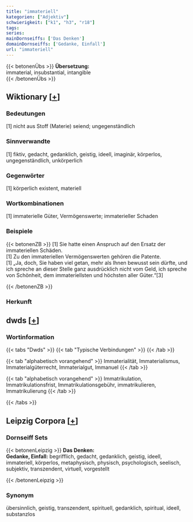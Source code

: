 ```yaml
---
title: "immateriell"
kategorien: ["Adjektiv"]
schwierigkeit: ["k1", "h3", "r18"]
tags:
series:
mainDornseiffs: ['Das Denken']
domainDornseiffs: ['Gedanke, Einfall']
url: "immateriell"
---
```


{{< betonenÜbs >}}
**Übersetzung:**  
immaterial, insubstantial, intangible  
{{< /betonenÜbs >}}

## Wiktionary [[+](https://de.wiktionary.org/wiki/immateriell)]

### Bedeutungen
[1] nicht aus Stoff (Materie) seiend; ungegenständlich  

### Sinnverwandte
[1] fiktiv, gedacht, gedanklich, geistig, ideell, imaginär, körperlos, ungegenständlich, unkörperlich  

### Gegenwörter
[1] körperlich existent, materiell  

### Wortkombinationen
[1] immaterielle Güter, Vermögenswerte; immaterieller Schaden  

### Beispiele
{{< betonenZB >}}
[1] Sie hatte einen Anspruch auf den Ersatz der immateriellen Schäden.  
[1] Zu den immateriellen Vermögenswerten gehören die Patente.  
[1] „Ja, doch, Sie haben viel getan, mehr als Ihnen bewusst sein dürfte, und ich spreche an dieser Stelle ganz ausdrücklich nicht vom Geld, ich spreche von Schönheit, dem immateriellsten und höchsten aller Güter.“[3]  

{{< /betonenZB >}}
### Herkunft



## dwds [[+](https://www.dwds.de/wb/immateriell)]

### Wortinformation
{{< tabs "Dwds" >}}
{{< tab "Typische Verbindungen" >}}
{{< /tab >}}

{{< tab "alphabetisch vorangehend" >}}
Immaterialität, Immaterialismus, Immaterialgüterrecht, Immaterialgut, Immanuel
{{< /tab >}}

{{< tab "alphabetisch vorangehend" >}}
Immatrikulation, Immatrikulationsfrist, Immatrikulationsgebühr, immatrikulieren, Immatrikulierung
{{< /tab >}}

{{< /tabs >}}

## Leipzig Corpora [[+](https://corpora.uni-leipzig.de/en/res?word=immateriell&corpusId=deu_newscrawl-public_2018)]

### Dornseiff Sets
{{< betonenLeipzig >}}
**Das Denken:**  
**Gedanke, Einfall:** begrifflich, gedacht, gedanklich, geistig, ideell, immateriell, körperlos, metaphysisch, physisch, psychologisch, seelisch, subjektiv, transzendent, virtuell, vorgestellt  

{{< /betonenLeipzig >}}

### Synonym
übersinnlich, geistig, transzendent, spirituell, gedanklich, spiritual, ideell, substanzlos

